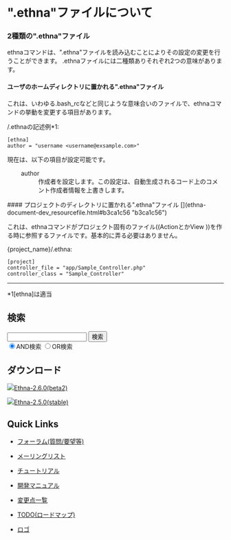 # ".ethna"ファイルについて
### 2種類の".ethna"ファイル [](ethna-document-dev_resourcefile.html#zb2f6891 "zb2f6891")

ethnaコマンドは、".ethna"ファイルを読み込むことによりその設定の変更を行うことができます。 .ethnaファイルには二種類ありそれぞれ2つの意味があります。

#### ユーザのホームディレクトリに置かれる".ethna"ファイル [](ethna-document-dev_resourcefile.html#t087bbee "t087bbee")

これは、いわゆる.bash\_rcなどと同じような意味合いのファイルで、ethnaコマンドの挙動を変更する項目があります。

/.ethnaの記述例\*1:

    [ethna]
    author = "username <username@exsample.com>"

現在は、以下の項目が設定可能です。

<dl class="list1" style="padding-left:16px;margin-left:16px">
<dt>author</dt>
<dd>作成者を設定します。この設定は、自動生成されるコード上のコメント作成者情報を上書きします。</dd>
</dl>
#### プロジェクトのディレクトリに置かれる".ethna"ファイル [](ethna-document-dev_resourcefile.html#b3ca1c56 "b3ca1c56")

これは、ethnaコマンドがプロジェクト固有のファイル((ActionとかView ))を作る時に参照するファイルです。基本的に弄る必要はありません。

{project\_name}/.ethna:

    [project]
    controller_file = "app/Sample_Controller.php"
    controller_class = "Sample_Controller"

<!-- ??END id:body -->
<!-- ??BEGIN id:summary --><!-- ??BEGIN id:note -->

* * *
\*1[ethna]は適当  

<!-- ??END id:note -->
<!-- ??BEGIN id:trackback -->
<!-- ?? END id:trackback --><!-- ?? END id:attach -->
<!-- ?? END id:summary -->
<!-- ??END id:content -->
<!-- ?? END id:wrap_content --><!-- ??sidebar?? ========================================================== -->
<!-- ??BEGIN id:wrap_sidebar -->

<!-- ??BEGIN id:search_form -->

## 検索

<form action="http://ethna.jp/index.php?cmd=search" method="post">
            <input type="hidden" name="encode_hint" value="??">
            <input type="text" name="word" value="" size="20">
            <input type="submit" value="検索"><br>
            <input type="radio" name="type" value="AND" checked id="and_search"><label for="and_search">AND検索</label>
            <input type="radio" name="type" value="OR" id="or_search"><label for="or_search">OR検索</label>
    </form>

<!-- END id:search_form -->
<!-- ??BEGIN id:download_link -->

## ダウンロード

[![](image/minilogo.gif)Ethna-2.6.0(beta2)](ethna-download.html)

[![](image/minilogo.gif)Ethna-2.5.0(stable)](ethna-download.html)

<!-- END id:download_link -->
<!-- ??BEGIN id:download_link -->

## Quick Links

- [フォーラム(質問/要望等)](ethna-community-forum.html)
- [メーリングリスト](http://ml.ethna.jp/mailman/listinfo/users)

- [チュートリアル](ethna-document-tutorial.html)
- [開発マニュアル](ethna-document-dev_guide.html)
- [変更点一覧](ethna-document-changes.html)

- [TODO(ロードマップ)](TODO.html)
- [ロゴ](ethna-logo.html)

<!-- END id:download_link -->
<!-- ??BEGIN id:search_form -->

